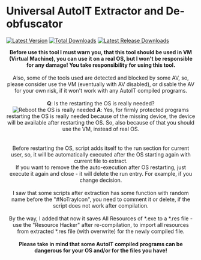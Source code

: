 # Universal AutoIT Extractor and De-obfuscator

[![Latest Version](https://img.shields.io/github/release/Wilenty/Universal-AutoIT-Extractor-and-De-obfuscator.svg)](https://github.com/Wilenty/Universal-AutoIT-Extractor-and-De-obfuscator/releases/latest)
[![Total Downloads](https://img.shields.io/github/downloads/Wilenty/Universal-AutoIT-Extractor-and-De-obfuscator/total.svg)](https://github.com/Wilenty/Universal-AutoIT-Extractor-and-De-obfuscator/releases)
[![Latest Release Downloads](https://img.shields.io/github/downloads/Wilenty/Universal-AutoIT-Extractor-and-De-obfuscator/latest/total.svg)](https://github.com/Wilenty/Universal-AutoIT-Extractor-and-De-obfuscator/releases/latest)

<center>
<b>Before use this tool I must warn you, that this tool should be used in VM (Virtual Machine), you can use it on a real OS, but I won't be responsible for any damage! You take responsibility for using this tool.</b>
<br>
<br>
Also, some of the tools used are detected and blocked by some AV, so, please consider use the VM (eventually with AV disabled), or disable the AV for your own risk, if it won't work with any AutoIT compiled programs.
<br>
<br>
<b>Q</b>: Is the restarting the OS is really needed?<br>
<img src="https://i.imgur.com/YtcMiOu.png" alt="Reboot the OS is really needed">
<b>A</b>: Yes, for firmly protected programs restarting the OS is really needed because of the missing device, the device will be available after restarting the OS. So, also because of that you should use the VM, instead of real OS.<br>
<br>
<br>
Before restarting the OS, script adds itself to the run section for current user, so, it will be automatically executed after the OS starting again with current file to extract.
<br>
If you want to remove the the auto-execution after OS restarting, just execute it again and close - it will delete the run entry. For example, if you change decision.
<br>
<br>
I saw that some scripts after extraction has some function with random name before the "#NoTrayIcon", you need to comment it or delete, if the script does not work after compilation.
<br>
<br>
By the way, I added that now it saves All Resources of *.exe to a *.res file - use the "Resource Hacker" after re-compilation, to import all resources from extracted *.res file (with overwrite) for the newly compiled file.
<br>
<br>
<b>Please take in mind that some AutoIT compiled programs can be dangerous for your OS and/or for the files you have!</b>
</center>
